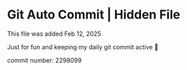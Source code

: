 # Git Auto Commit | Hidden File

This file was added Feb 12, 2025

Just for fun and keeping my daily git commit active 🤪

commit number: 2298099
